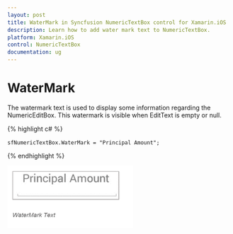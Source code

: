 ```yaml
---
layout: post
title: WaterMark in Syncfusion NumericTextBox control for Xamarin.iOS
description: Learn how to add water mark text to NumericTextBox.
platform: Xamarin.iOS
control: NumericTextBox
documentation: ug
---
```

# WaterMark

The watermark text is used to display some information regarding the NumericEditBox. This watermark is visible when EditText is empty or null.

{% highlight c# %}
	
	sfNumericTextBox.WaterMark = "Principal Amount";
	 
{% endhighlight %}
	
![](images/WaterMark.png)
